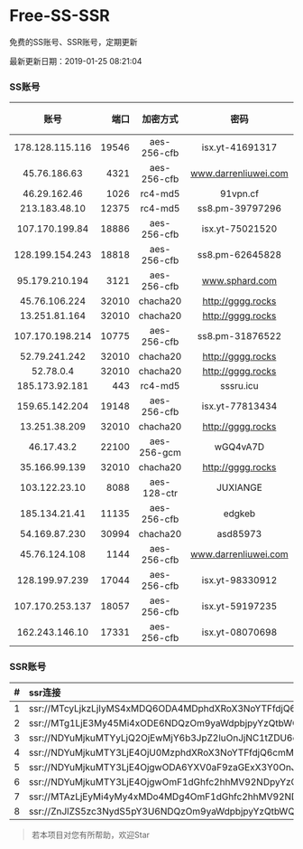 # Free-SS-SSR

免费的SS账号、SSR账号，定期更新

最新更新日期：2019-01-25 08:21:04 

### SS账号

|账号|端口|加密方式|密码|更新时间|国家|
|:-----:|-----:|:----:|:----:|:----:|:----:|
|178.128.115.116|19546|aes-256-cfb|isx.yt-41691317|08:17:06|SG|
|45.76.186.63|4321|aes-256-cfb|www.darrenliuwei.com|08:17:14|SG|
|46.29.162.46|1026|rc4-md5|91vpn.cf|08:17:14|RU|
|213.183.48.10|12375|rc4-md5|ss8.pm-39797296|08:17:06|RU|
|107.170.199.84|18886|aes-256-cfb|isx.yt-75021520|08:17:05|US|
|128.199.154.243|18818|aes-256-cfb|ss8.pm-62645828|08:17:06|SG|
|95.179.210.194|3121|aes-256-cfb|www.sphard.com|08:17:13|FR|
|45.76.106.224|32010|chacha20|http://gggg.rocks|08:17:12|JP|
|13.251.81.164|32010|chacha20|http://gggg.rocks|08:17:15|SG|
|107.170.198.214|10775|aes-256-cfb|ss8.pm-31876522|08:17:05|US|
|52.79.241.242|32010|chacha20|http://gggg.rocks|08:17:20|KR|
|52.78.0.4|32010|chacha20|http://gggg.rocks|08:17:13|KR|
|185.173.92.181|443|rc4-md5|sssru.icu|08:17:19|RU|
|159.65.142.204|19148|aes-256-cfb|isx.yt-77813434|08:17:06|SG|
|13.251.38.209|32010|chacha20|http://gggg.rocks|08:17:06|SG|
|46.17.43.2|22100|aes-256-gcm|wGQ4vA7D|08:07:10|RU|
|35.166.99.139|32010|chacha20|http://gggg.rocks|08:17:13|US|
|103.122.23.10|8088|aes-128-ctr|JUXIANGE|08:17:10|US|
|185.134.21.41|11135|aes-256-cfb|edgkeb|08:17:13|GB|
|54.169.87.230|30994|chacha20|asd85973|08:17:13|SG|
|45.76.124.108|1144|aes-256-cfb|www.darrenliuwei.com|08:17:06|AU|
|128.199.97.239|17044|aes-256-cfb|isx.yt-98330912|08:17:06|SG|
|107.170.253.137|18057|aes-256-cfb|isx.yt-59197235|08:17:05|US|
|162.243.146.10|17331|aes-256-cfb|isx.yt-08070698|08:17:05|US|


### SSR账号

|#|ssr连接|
|:-----|:-----|
|1|ssr://MTcyLjkzLjIyMS4xMDQ6ODA4MDphdXRoX3NoYTFfdjQ6YWVzLTEyOC1jdHI6cGxhaW46YldSamJHOTFaQS8_cmVtYXJrcz1VMU5TVkU5UFRGOU9iMlJsT3VlLWp1V2J2U0EmZ3JvdXA9VjFkWExsTlRVbE5VVDA5TUxrTlBUUQ|
|2|ssr://MTg1LjE3My45Mi4xODE6NDQzOm9yaWdpbjpyYzQtbWQ1OnBsYWluOmMzTnpjblV1YVdOMS8_cmVtYXJrcz1VMU5TVkU5UFRGOU9iMlJsT3VTX2hPZTlsLWFXcnlBJmdyb3VwPVYxZFhMbE5UVWxOVVQwOU1Ma05QVFE|
|3|ssr://NDYuMjkuMTYyLjQ2OjEwMjY6b3JpZ2luOnJjNC1tZDU6cGxhaW46T1RGMmNHNHVZMlkvP3JlbWFya3M9VTFOU1ZFOVBURjlPYjJSbE91U19oT2U5bC1hV3J5QSZncm91cD1WMWRYTGxOVFVsTlVUMDlNTGtOUFRR|
|4|ssr://NDYuMjkuMTY3LjE4OjU0MzphdXRoX3NoYTFfdjQ6cmM0LW1kNTpodHRwX3NpbXBsZTphSFIwY0RvdkwzUXVZMjR2UlRWcGRsQTBiUS8_b2Jmc3BhcmFtPTVMdVk2TFM1VTFOUzVvNm82STJRT25RdVkyNHZSVFZwZGxBMGJRJnByb3RvcGFyYW09ZEM1dFpTOVRVMUpUVlVJJnJlbWFya3M9VTFOU1ZFOVBURjlPYjJSbE91U19oT2U5bC1hV3J5QSZncm91cD1WMWRYTGxOVFVsTlVUMDlNTGtOUFRR|
|5|ssr://NDYuMjkuMTY3LjE4OjgwODA6YXV0aF9zaGExX3Y0OnJjNC1tZDU6aHR0cF9zaW1wbGU6YUhSMGNEb3ZMM1F1WTI0dlJXaGtiVlI0WlEvP29iZnNwYXJhbT01THVZNkxTNVUxTlM1bzZvNkkyUU9uUXVZMjR2UlRWcGRsQTBiUSZwcm90b3BhcmFtPWRDNXRaUzlUVTFKVFZVSSZyZW1hcmtzPVUxTlNWRTlQVEY5T2IyUmxPdVNfaE9lOWwtYVdyeUEmZ3JvdXA9VjFkWExsTlRVbE5VVDA5TUxrTlBUUQ|
|6|ssr://NDYuMjkuMTY3LjE4OjgwOmF1dGhfc2hhMV92NDpyYzQtbWQ1Omh0dHBfc2ltcGxlOmFIUjBjSE02THk5MExtMWxMMU5UVWxOVlFnLz9vYmZzcGFyYW09NUx1WTZMUzVVMU5TNW82bzZJMlFPblF1WTI0dlJUVnBkbEEwYlEmcHJvdG9wYXJhbT1kQzV0WlM5VFUxSlRWVUkmcmVtYXJrcz1VMU5TVkU5UFRGOU9iMlJsT3VTX2hPZTlsLWFXcnlBJmdyb3VwPVYxZFhMbE5UVWxOVVQwOU1Ma05QVFE|
|7|ssr://MTAzLjEyMi4yMy4xMDo4MDg4OmF1dGhfc2hhMV92NDphZXMtMTI4LWN0cjpwbGFpbjpTbFZZU1VGT1IwVS8_b2Jmc3BhcmFtPTVweTY1Wnk2NXJXTDZLLUVPbWgwZEhBNkx5OTBMbU51TDBWb1pHMVVlR1UmcHJvdG9wYXJhbT1NVERsaFlNeGRPYXpxT1dHakRwb2RIUndPaTh2ZEM1amJpOVNaVVZSV25oeiZyZW1hcmtzPVUxTlNWRTlQVEY5T2IyUmxPdVM2bXVXa3F1V2NzT1dNdWlBJmdyb3VwPVYxZFhMbE5UVWxOVVQwOU1Ma05QVFE|
|8|ssr://ZnJlZS5zc3NydS5pY3U6NDQzOm9yaWdpbjpyYzQtbWQ1Omh0dHBfc2ltcGxlOmMzTnpjblV1YVdOMS8_cmVtYXJrcz1VMU5TVkU5UFRGOU9iMlJsT3VTX2hPZTlsLWFXcnlBJmdyb3VwPVYxZFhMbE5UVWxOVVQwOU1Ma05QVFE|


> 若本项目对您有所帮助，欢迎Star